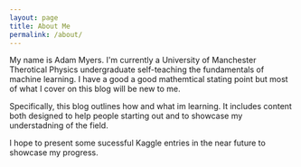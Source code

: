 ```yaml
---
layout: page
title: About Me
permalink: /about/
---
```


My name is Adam Myers. I'm currently a University of Manchester Therotical Physics undergraduate self-teaching the fundamentals of machine learning. I have a good a good mathemtical stating point but most of what I cover on this blog will be new to me. 

Specifically, this blog outlines how and what im learning. It includes content both designed to help people starting out and to showcase my understadning of the field. 

I hope to present some sucessful Kaggle entries in the near future to showcase my progress.  

